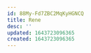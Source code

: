 ```yaml
---
id: 88My-Fd7ZBC2MqKyHGNCQ
title: Rene
desc: ''
updated: 1643723096365
created: 1643723096365
---
```


